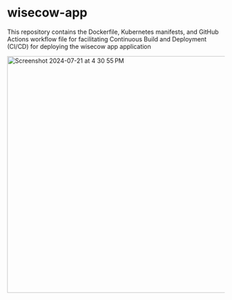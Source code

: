 # wisecow-app
This repository contains the Dockerfile, Kubernetes manifests, and GitHub Actions workflow file for facilitating Continuous Build and Deployment (CI/CD) for deploying the wisecow app application

<img width="549" alt="Screenshot 2024-07-21 at 4 30 55 PM" src="https://github.com/user-attachments/assets/0b106c67-bb5d-4d74-b46e-c60d57522ef9">
